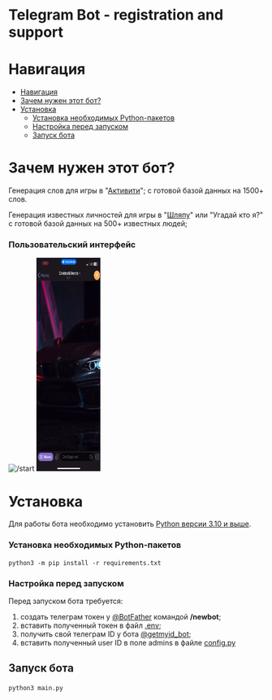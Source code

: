 # Telegram Bot - registration and support

# Навигация

- [Навигация](#навигация)
- [Зачем нужен этот бот?](#зачем-нужен-этот-бот)
- [Установка](#установка)
     - [Установка необходимых Python-пакетов](#установка-необходимых-python-пакетов)
     - [Настройка перед запуском](#настройка-перед-запуском)
     - [Запуск бота](#запуск-бота)

# Зачем нужен этот бот?

Генерация слов для игры в "[Активити](https://www.mosigra.ru/activity/rules/)"; с готовой базой данных на 1500+ слов.

Генерация известных личностей для игры в "[Шляпу](https://www.mosigra.ru/shlyapa/rules/)" или "Угадай кто я?" с готовой базой данных на 500+ известных людей;

### Пользовательский интерфейс

<img src="DOCS/селебс.gif" width="25%" height="420" alt="/start"/> <img src="DOCS/активити.gif" width="25%" height="420" alt="admin_chat"/>


# Установка

Для работы бота необходимо установить [Python версии 3.10 и выше](https://www.python.org/downloads/).

### Установка необходимых Python-пакетов

    python3 -m pip install -r requirements.txt

### Настройка перед запуском

Перед запуском бота требуется:

1) создать телеграм токен у [@BotFather](https://t.me/BotFather) командой <b>/newbot</b>;
2) вставить полученный токен в файл [.env](.env);
3) получить свой телеграм ID у бота [@getmyid_bot](https://t.me/getmyid_bot);
4) вставить полученный user ID в поле admins в файле [config.py](lib/config.py)

## Запуск бота

    python3 main.py

